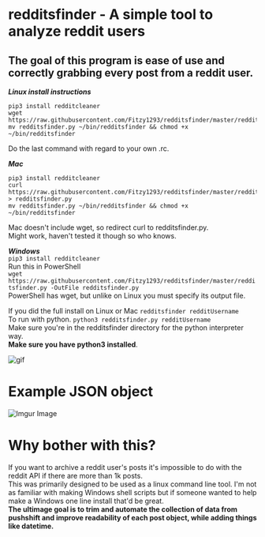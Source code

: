 # redditsfinder - A simple tool to analyze reddit users

## The goal of this program is ease of use and correctly grabbing every post from a reddit user. <br/> 


***Linux install instructions***
```
pip3 install redditcleaner 
wget https://raw.githubusercontent.com/Fitzy1293/redditsfinder/master/redditsfinder.py
mv redditsfinder.py ~/bin/redditsfinder && chmod +x ~/bin/redditsfinder
```
Do the last command with regard to your own .rc. 

***Mac***
```
pip3 install redditcleaner 
curl https://raw.githubusercontent.com/Fitzy1293/redditsfinder/master/redditsfinder.py > redditsfinder.py 
mv redditsfinder.py ~/bin/redditsfinder && chmod +x ~/bin/redditsfinder
```

Mac doesn't include wget, so redirect curl to redditsfinder.py. \
Might work, haven't tested it though so who knows.

***Windows***\
`pip3 install redditcleaner`\
Run this in PowerShell\
`wget https://raw.githubusercontent.com/Fitzy1293/redditsfinder/master/redditsfinder.py -OutFile redditsfinder.py`\
PowerShell has wget, but unlike on Linux you must specify its output file. 


If you did the full install on Linux or Mac `redditsfinder redditUsername` \
To run with python. `python3 redditsfinder.py redditUsername` \
Make sure you're in the redditsfinder directory for the python interpreter way.\
**Make sure you have python3 installed**.

![gif](https://gfycat.com/pastelgiantafricanaugurbuzzard.gif)


# Example JSON object

![Imgur Image](https://imgur.com/T0RRcSy)

# Why bother with this? 
If you want to archive a reddit user's posts it's impossible to do with the reddit API if there are more than 1k posts. \
This was primarily designed to be used as a linux command line tool. I'm not as familiar with making Windows shell scripts but if someone wanted to help make a Windows one line install that'd be great. \
**The ultimage goal is to trim and automate the collection of data from pushshift and improve readability of each post object, while adding things like datetime.** 

